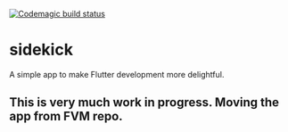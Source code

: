 [![Codemagic build status](https://api.codemagic.io/apps/60439fe1478667711d029d4c/60439fe1478667711d029d4b/status_badge.svg)](https://codemagic.io/apps/60439fe1478667711d029d4c/60439fe1478667711d029d4b/latest_build)


# sidekick
A simple app to make Flutter development more delightful.

## This is very much work in progress. Moving the app from FVM repo.
